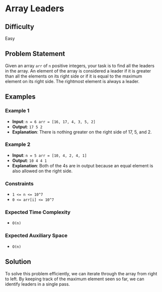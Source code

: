 # Array Leaders

## Difficulty
Easy

## Problem Statement
Given an array `arr` of `n` positive integers, your task is to find all the leaders in the array. An element of the array is considered a leader if it is greater than all the elements on its right side or if it is equal to the maximum element on its right side. The rightmost element is always a leader.

## Examples

### Example 1
- **Input**: `n = 6 arr = [16, 17, 4, 3, 5, 2]`
- **Output**: `17 5 2`
- **Explanation**: There is nothing greater on the right side of 17, 5, and 2.

### Example 2
- **Input**: `n = 5 arr = [10, 4, 2, 4, 1]`
- **Output**: `10 4 4 1`
- **Explanation**: Both of the 4s are in output because an equal element is also allowed on the right side.

### Constraints
- `1 <= n <= 10^7`
- `0 <= arr[i] <= 10^7`

### Expected Time Complexity
- `O(n)`

### Expected Auxiliary Space
- `O(n)`

## Solution

To solve this problem efficiently, we can iterate through the array from right to left. By keeping track of the maximum element seen so far, we can identify leaders in a single pass. 
